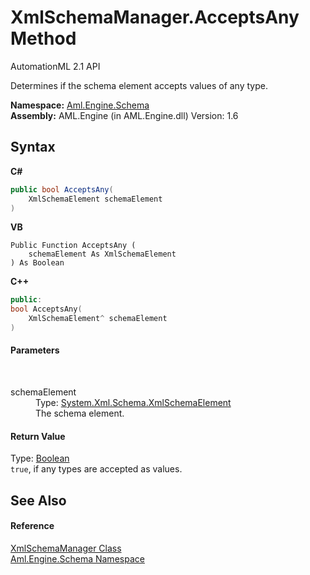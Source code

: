 # XmlSchemaManager.AcceptsAny Method 
AutomationML 2.1 API 

Determines if the schema element accepts values of any type.

**Namespace:**&nbsp;<a href="N_Aml_Engine_Schema">Aml.Engine.Schema</a><br />**Assembly:**&nbsp;AML.Engine (in AML.Engine.dll) Version: 1.6

## Syntax

**C#**<br />
``` C#
public bool AcceptsAny(
	XmlSchemaElement schemaElement
)
```

**VB**<br />
``` VB
Public Function AcceptsAny ( 
	schemaElement As XmlSchemaElement
) As Boolean
```

**C++**<br />
``` C++
public:
bool AcceptsAny(
	XmlSchemaElement^ schemaElement
)
```


#### Parameters
&nbsp;<dl><dt>schemaElement</dt><dd>Type: <a href="https://docs.microsoft.com/dotnet/api/system.xml.schema.xmlschemaelement" target="_parent" rel="noopener noreferrer">System.Xml.Schema.XmlSchemaElement</a><br />The schema element.</dd></dl>

#### Return Value
Type: <a href="https://docs.microsoft.com/dotnet/api/system.boolean" target="_parent" rel="noopener noreferrer">Boolean</a><br />`true`, if any types are accepted as values.

## See Also


#### Reference
<a href="T_Aml_Engine_Schema_XmlSchemaManager">XmlSchemaManager Class</a><br /><a href="N_Aml_Engine_Schema">Aml.Engine.Schema Namespace</a><br />